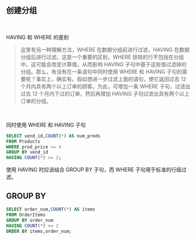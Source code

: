 ## 创建分组

<br>

HAVING 和 WHERE 的差别

> 这里有另一种理解方法，WHERE 在数据分组前进行过滤，HAVING 在数据分组后进行过滤。这是一个重要的区别，WHERE 排除的行不包括在分组中。这可能会改变计算值，从而影响 HAVING 子句中基于这些值过滤掉的分组。那么，有没有在一条语句中同时使用 WHERE 和 HAVING 子句的需要呢？事实上，确实有。假如想进一步过滤上面的语句，使它返回过去 12 个月内具有两个以上订单的顾客。为此，可增加一条 WHERE 子句，过滤出过去 12 个月内下过的订单，然后再增加 HAVING 子句过滤出具有两个以上订单的分组。

<br>

同时使用 WHERE 和 HAVING 子句

```sql
SELECT vend_id,COUNT(*) AS num_prods
FROM Products
WHERE prod_price >= 4
GROUP BY vend_id
HAVING COUNT(*) >= 2;

```

使用 HAVING 时应该结合 GROUP BY 子句，而 WHERE 子句用于标准的行级过滤。

## GROUP BY

```sql
SELECT order_num,COUNT(*) AS items
FROM OrderItems
GROUP BY order_num
HAVING COUNT(*) >= 2
ORDER BY items,order_num;
```
